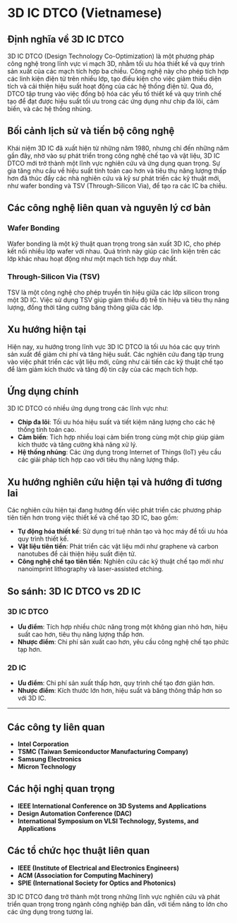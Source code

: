# 3D IC DTCO (Vietnamese)

## Định nghĩa về 3D IC DTCO

3D IC DTCO (Design Technology Co-Optimization) là một phương pháp công nghệ trong lĩnh vực vi mạch 3D, nhằm tối ưu hóa thiết kế và quy trình sản xuất của các mạch tích hợp ba chiều. Công nghệ này cho phép tích hợp các linh kiện điện tử trên nhiều lớp, tạo điều kiện cho việc giảm thiểu diện tích và cải thiện hiệu suất hoạt động của các hệ thống điện tử. Qua đó, DTCO tập trung vào việc đồng bộ hóa các yếu tố thiết kế và quy trình chế tạo để đạt được hiệu suất tối ưu trong các ứng dụng như chip đa lõi, cảm biến, và các hệ thống nhúng.

## Bối cảnh lịch sử và tiến bộ công nghệ

Khái niệm 3D IC đã xuất hiện từ những năm 1980, nhưng chỉ đến những năm gần đây, nhờ vào sự phát triển trong công nghệ chế tạo và vật liệu, 3D IC DTCO mới trở thành một lĩnh vực nghiên cứu và ứng dụng quan trọng. Sự gia tăng nhu cầu về hiệu suất tính toán cao hơn và tiêu thụ năng lượng thấp hơn đã thúc đẩy các nhà nghiên cứu và kỹ sư phát triển các kỹ thuật mới, như wafer bonding và TSV (Through-Silicon Via), để tạo ra các IC ba chiều.

## Các công nghệ liên quan và nguyên lý cơ bản

### Wafer Bonding

Wafer bonding là một kỹ thuật quan trọng trong sản xuất 3D IC, cho phép kết nối nhiều lớp wafer với nhau. Quá trình này giúp các linh kiện trên các lớp khác nhau hoạt động như một mạch tích hợp duy nhất.

### Through-Silicon Via (TSV)

TSV là một công nghệ cho phép truyền tín hiệu giữa các lớp silicon trong một 3D IC. Việc sử dụng TSV giúp giảm thiểu độ trễ tín hiệu và tiêu thụ năng lượng, đồng thời tăng cường băng thông giữa các lớp.

## Xu hướng hiện tại

Hiện nay, xu hướng trong lĩnh vực 3D IC DTCO là tối ưu hóa các quy trình sản xuất để giảm chi phí và tăng hiệu suất. Các nghiên cứu đang tập trung vào việc phát triển các vật liệu mới, cũng như cải tiến các kỹ thuật chế tạo để làm giảm kích thước và tăng độ tin cậy của các mạch tích hợp.

## Ứng dụng chính

3D IC DTCO có nhiều ứng dụng trong các lĩnh vực như:

- **Chip đa lõi**: Tối ưu hóa hiệu suất và tiết kiệm năng lượng cho các hệ thống tính toán cao.
- **Cảm biến**: Tích hợp nhiều loại cảm biến trong cùng một chip giúp giảm kích thước và tăng cường khả năng xử lý.
- **Hệ thống nhúng**: Các ứng dụng trong Internet of Things (IoT) yêu cầu các giải pháp tích hợp cao với tiêu thụ năng lượng thấp.

## Xu hướng nghiên cứu hiện tại và hướng đi tương lai

Các nghiên cứu hiện tại đang hướng đến việc phát triển các phương pháp tiên tiến hơn trong việc thiết kế và chế tạo 3D IC, bao gồm:

- **Tự động hóa thiết kế**: Sử dụng trí tuệ nhân tạo và học máy để tối ưu hóa quy trình thiết kế.
- **Vật liệu tiên tiến**: Phát triển các vật liệu mới như graphene và carbon nanotubes để cải thiện hiệu suất điện tử.
- **Công nghệ chế tạo tiên tiến**: Nghiên cứu các kỹ thuật chế tạo mới như nanoimprint lithography và laser-assisted etching.

## So sánh: 3D IC DTCO vs 2D IC

### 3D IC DTCO

- **Ưu điểm**: Tích hợp nhiều chức năng trong một không gian nhỏ hơn, hiệu suất cao hơn, tiêu thụ năng lượng thấp hơn.
- **Nhược điểm**: Chi phí sản xuất cao hơn, yêu cầu công nghệ chế tạo phức tạp hơn.

### 2D IC

- **Ưu điểm**: Chi phí sản xuất thấp hơn, quy trình chế tạo đơn giản hơn.
- **Nhược điểm**: Kích thước lớn hơn, hiệu suất và băng thông thấp hơn so với 3D IC.

---

## Các công ty liên quan

- **Intel Corporation**
- **TSMC (Taiwan Semiconductor Manufacturing Company)**
- **Samsung Electronics**
- **Micron Technology**

## Các hội nghị quan trọng

- **IEEE International Conference on 3D Systems and Applications**
- **Design Automation Conference (DAC)**
- **International Symposium on VLSI Technology, Systems, and Applications**

## Các tổ chức học thuật liên quan

- **IEEE (Institute of Electrical and Electronics Engineers)**
- **ACM (Association for Computing Machinery)**
- **SPIE (International Society for Optics and Photonics)**

3D IC DTCO đang trở thành một trong những lĩnh vực nghiên cứu và phát triển quan trọng trong ngành công nghiệp bán dẫn, với tiềm năng to lớn cho các ứng dụng trong tương lai.